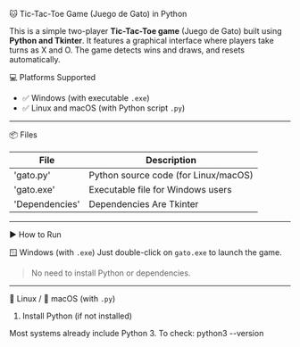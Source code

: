 🐱 Tic-Tac-Toe Game (Juego de Gato) in Python

This is a simple two-player **Tic-Tac-Toe game** (Juego de Gato) built using **Python and Tkinter**. It features a graphical interface where players take turns as X and O. The game detects wins and draws, and resets automatically.

💻 Platforms Supported

- ✅ Windows (with executable `.exe`)
- ✅ Linux and macOS (with Python script `.py`)

---

📦 Files

| File           | Description                             |
|----------------|-----------------------------------------|
| 'gato.py'      | Python source code (for Linux/macOS)    |
| 'gato.exe'     | Executable file for Windows users       |
| 'Dependencies' | Dependencies Are Tkinter                |

---

▶️ How to Run

🪟 Windows (with `.exe`)
Just double-click on `gato.exe` to launch the game.  
> No need to install Python or dependencies.

---

🐧 Linux / 🍎 macOS (with `.py`)

1. Install Python (if not installed)

Most systems already include Python 3. To check:
python3 --version
